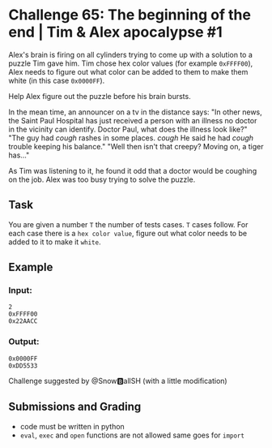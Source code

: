 # Challenge 65: The beginning of the end | Tim & Alex apocalypse #1

Alex's brain is firing on all cylinders trying to come up with a solution to a puzzle Tim gave him. Tim chose hex color values (for example `0xFFFF00`), Alex needs to figure out what color can be added to them to make them white (in this case `0x0000FF`).

Help Alex figure out the puzzle before his brain bursts. 

In the mean time, an announcer on a tv in the distance says: "In other news, the Saint Paul Hospital has just received a person with an illness no doctor in the vicinity can identify. Doctor Paul, what does the illness look like?" "The guy had *cough* rashes in some places. *cough* He said he had *cough* trouble keeping his balance." "Well then isn't that creepy? Moving on, a tiger has..." 

As Tim was listening to it, he found it odd that a doctor would be coughing on the job. Alex was too busy trying to solve the puzzle.

## Task

You are given a number `T` the number of tests cases. `T` cases follow.
For each case there is a `hex color value`, figure out what color needs to be added to it to make it `white`.

## Example

### Input:
```
2
0xFFFF00
0x22AACC
```

### Output:
```
0x0000FF
0xDD5533
```

Challenge suggested by @Snow🅱allSH (with a little modification)

## Submissions and Grading

- code must be written in python
- `eval`, `exec` and `open` functions are not allowed same goes for `import`